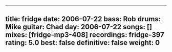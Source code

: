 
---
title: fridge
date: 2006-07-22
bass:	Rob
drums:	Mike
guitar:	Chad
day: 2006-07-22
songs: []
mixes: [fridge-mp3-408]
recordings: fridge-397
rating: 5.0
best: false
definitive: false
weight: 0
---

